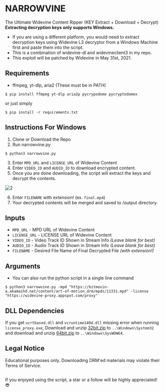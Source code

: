 # NARROWVINE
The Ultimate Widevine Content Ripper (KEY Extract + Download + Decrypt)<br>
**Extracting decryption keys only supports Windows.** 
- If you are using a different platform, you would need to extract decryption keys using Widevine L3 decryptor from a Windows Machine first and paste them into the script. 
- This is a combination of widevine-dl and widevineclient3 in my repo. 
- This exploit will be patched by Widevine in May 31st, 2021.

## Requirements
- ffmpeg, yt-dlp, aria2 (These must be in PATH)

```
$ pip install ffmpeg yt-dlp aria2p pycrypodome pycryptodomex
```
or just simply
```
$ pip install -r requirements.txt
```
## Instructions For Windows
1. Clone or Download the Repo
2. Run narrowvine.py
  ```
  $ python3 narrowvine.py
  ```
3. Enter `MPD_URL` and `LICENSE_URL` of Widevine Content 
4. Enter `VIDEO_ID` and `AUDIO_ID` to download encrypted content. 
5. Once you are done downloading, the script will extract the keys and decrypt the contents.<br> 

  ![2](https://user-images.githubusercontent.com/57805304/117309054-0c19c700-aebd-11eb-93b4-230af77e83a1.PNG)

6. Enter `FILENAME` with extension! (ex. `final.mp4`)
7. Your decrypted contents will be merged and saved to /output directory. 

## Inputs
- `MPD_URL` - MPD URL of Widevine Content
- `LICENSE_URL` - LICENSE URL of Widevine Content
- `VIDEO_ID` - Video Track ID Shown in Stream Info *(Leave blank for best)*
- `AUDIO_ID` - Audio Track ID Shown in Stream Info *(Leave blank for best)*
- `FILENAME` - Desired File Name of Final Decrypted File *(with extension!)*

## Arguments
- You can also run the python script in a single line command
```
$ python3 narrowvine.py -mpd "https://bitmovin-a.akamaihd.net/content/art-of-motion_drm/mpds/11331.mpd" -license "https://widevine-proxy.appspot.com/proxy"
```
## DLL Dependencies
If you get `ucrtbased.dll` and `vcruntime140d.dll` missing error when running `license_proxy.exe`, Download and unzip [32bit.zip](https://github.com/WHTJEON/narrowvine/files/6438020/32bit.zip) to `..\Windows\System32` and download and unzip [64bit.zip](https://github.com/WHTJEON/narrowvine/files/6438018/64bit.zip) to `..\Windows\SysWOW64`.

## Legal Notice
Educational purposes only. Downloading DRM'ed materials may violate their Terms of Service.

##
If you enjoyed using the script, a star or a follow will be highly appreciated! 😎
